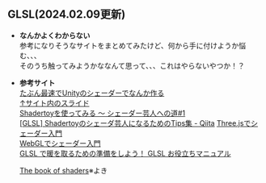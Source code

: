 ## GLSL(2024.02.09更新)

- **なんかよくわからない**  
  参考になりそうなサイトをまとめてみたけど、何から手に付けようか悩む、、、  
  そのうち触ってみようかななんて思って、、、これはやらないやつか！？

- **参考サイト**  
  [たぶん最速でUnityのシェーダーでなんか作る](https://note.com/ayaha401/n/n17b0559ec996)  
  [↑サイト内のスライド](https://docs.google.com/presentation/d/1NMhx4HWuNZsjNRRlaFOu2ysjo04NgcpFlEhzodE8Rlg/edit#slide=id.g36929a22da_0_18)  
  [Shadertoyを使ってみる ～ シェーダー芸人への道#1](https://www.noranokyoju.com/?p=467)  
  [[GLSL] Shadertoyのシェーダ芸人になるためのTips集 - Qiita](https://qiita.com/edo_m18/items/1532aceb9d470174caaf)
  [Three.jsでシェーダー入門](https://www.pentacreation.com/blog/2020/06/200627.html)  
  [WebGLでシェーダー入門](https://www.pentacreation.com/blog/2021/03/210313.html)  
  [GLSL で暖を取るための準備をしよう！ GLSL お役立ちマニュアル](https://qiita.com/doxas/items/5a7b6dedff4bc2ce1586)  
  
  [The book of shaders](https://thebookofshaders.com/10/?lan=jp)※よき
